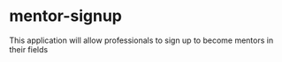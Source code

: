 # mentor-signup
This application will allow professionals to sign up to become mentors in their fields
